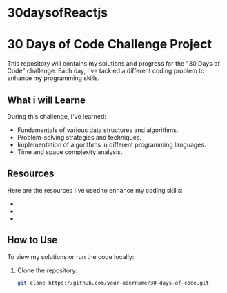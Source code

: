 ﻿# 30daysofReactjs
# 30 Days of Code Challenge Project

This repository will contains my solutions and progress for the "30 Days of Code" challenge. Each day, I've tackled a different coding problem to enhance my programming skills.

## What i will Learne

During this challenge, I've learned:

- Fundamentals of various data structures and algorithms.
- Problem-solving strategies and techniques.
- Implementation of algorithms in different programming languages.
- Time and space complexity analysis.

## Resources

Here are the resources I've used to enhance my coding skills:

- 
-
-

## How to Use

To view my solutions or run the code locally:

1. Clone the repository:

   ```bash
   git clone https://github.com/your-username/30-days-of-code.git

